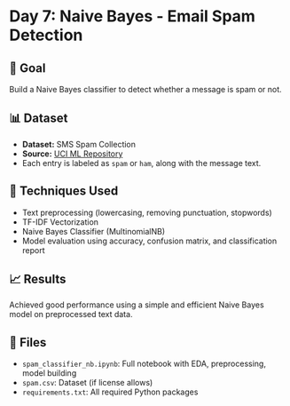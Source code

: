 # Day 7: Naive Bayes - Email Spam Detection

## 🚀 Goal
Build a Naive Bayes classifier to detect whether a message is spam or not.

## 📊 Dataset
- **Dataset:** SMS Spam Collection
- **Source:** [UCI ML Repository](https://archive.ics.uci.edu/ml/datasets/sms+spam+collection)
- Each entry is labeled as `spam` or `ham`, along with the message text.

## 🔧 Techniques Used
- Text preprocessing (lowercasing, removing punctuation, stopwords)
- TF-IDF Vectorization
- Naive Bayes Classifier (MultinomialNB)
- Model evaluation using accuracy, confusion matrix, and classification report

## 📈 Results
Achieved good performance using a simple and efficient Naive Bayes model on preprocessed text data.

## 📁 Files
- `spam_classifier_nb.ipynb`: Full notebook with EDA, preprocessing, model building
- `spam.csv`: Dataset (if license allows)
- `requirements.txt`: All required Python packages

